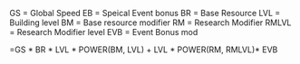 GS = Global Speed
EB = Speical Event bonus
BR = Base Resource
LVL = Building level
BM = Base resource modifier
RM = Research Modifier
RMLVL = Research Modifier level
EVB = Event Bonus mod

=GS * BR * LVL * POWER(BM, LVL) + LVL * POWER(RM, RMLVL)* EVB